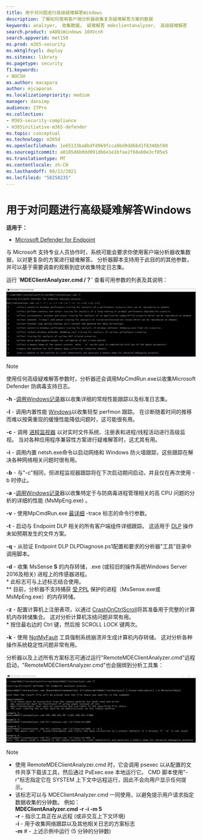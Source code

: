 ```yaml
---
title: 用于对问题进行高级疑难解答Windows
description: 了解如何使用客户端分析器收集复杂疑难解答方案的数据
keywords: analzyer， 收集数据， 疑难解答 mdeclientanalyzer， 高级疑难解答
search.product: eADQiWindows 10XVcnh
search.appverid: met150
ms.prod: m365-security
ms.mktglfcycl: deploy
ms.sitesec: library
ms.pagetype: security
f1.keywords:
- NOCSH
ms.author: macapara
author: mjcaparas
ms.localizationpriority: medium
manager: dansimp
audience: ITPro
ms.collection:
- M365-security-compliance
- m365initiative-m365-defender
ms.topic: conceptual
ms.technology: m365d
ms.openlocfilehash: 1e65133ba8bdfd969fcca9bd9dd66d1f8340bf80
ms.sourcegitcommit: a0185d6b0dd091db6e1e1bfae2f68ab0e3cf05e5
ms.translationtype: MT
ms.contentlocale: zh-CN
ms.lasthandoff: 08/13/2021
ms.locfileid: "58258235"
---
```

#  <a name="data-collection-for-advanced-troubleshooting-on-windows"></a>用于对问题进行高级疑难解答Windows

**适用于：**
- [Microsoft Defender for Endpoint](https://go.microsoft.com/fwlink/p/?linkid=2146631)

与 Microsoft 支持专业人员协作时，系统可能会要求你使用客户端分析器收集数据，以对更复杂的方案进行疑难解答。 分析器脚本支持用于此目的的其他参数，并可以基于需要调查的观察到症状收集特定日志集。

运行 '**MDEClientAnalyzer.cmd /？**' 查看可用参数的列表及其说明：

![命令行中的客户端分析器参数的图像](images/d89a1c04cf8441e4df72005879871bd0.png)

> [!NOTE]
> 使用任何高级疑难解答参数时，分析器还会调用[](/windows/security/threat-protection/microsoft-defender-antivirus/collect-diagnostic-data-update-compliance)MpCmdRun.exe以收集Microsoft Defender 防病毒支持日志。

**-h** -[调用Windows记录](/windows-hardware/test/wpt/wpr-command-line-options)器以收集详细的常规性能跟踪以及标准日志集。

**-l** - 调用内置性能 [Windows](/windows-server/remote/remote-desktop-services/rds-rdsh-performance-counters)以收集轻型 perfmon 跟踪。 在诊断随着时间的推移而难以按需重现的缓慢性能降低问题时，这可能很有用。

**-c** - 调用 [进程监视器](/sysinternals/downloads/procmon) 以对实时文件系统、注册表和进程/线程活动进行高级监视。 当对各种应用程序兼容性方案进行疑难解答时，这尤其有用。

**-i** - 调用内置 [](/windows/win32/winsock/netsh-exe)netsh.exe命令以启动网络和 Windows 防火墙跟踪，这些跟踪在解决各种网络相关问题时很有用。  
  
**-b** - 与"-c"相同，但进程监视器跟踪将在下次启动期间启动，并且仅在再次使用 -b 时停止。

**-a** -[调用Windows记录](/windows-hardware/test/wpt/wpr-command-line-options)器以收集特定于与防病毒进程管理相关的高 CPU 问题的分析的详细的性能 (MsMpEng.exe) 。

**-v** - 使用MpCmdRun.exe [ 最详细](/windows/security/threat-protection/microsoft-defender-antivirus/command-line-arguments-microsoft-defender-antivirus) -trace 标志的命令行参数。

**-t** - 启动与 Endpoint DLP 相关的所有客户端组件详细跟踪。 这适用于 [DLP](/microsoft-365/compliance/endpoint-dlp-learn-about#endpoint-activities-you-can-monitor-and-take-action-on) 操作未如预期发生的文件方案。

**-q** - 从验证 Endpoint DLP DLPDiagnose.ps1配置和要求的分析器"工具"目录中调用脚本。

**-d** - 收集 MsSense **S** 的内存转储，.exe (或较旧的操作系统Windows Server 2016及相关) 进程上的传感器进程。  
\* 此标志可与上述标志结合使用。  
\*\* 目前，分析器不支持捕获 [受 PPL](/windows-hardware/drivers/install/early-launch-antimalware) 保护的进程（MsSense.exe或 MsMpEng.exe）的内存转储。

**-z** - 配置计算机上注册表项，以通过 [CrashOnCtrlScroll](/windows-hardware/drivers/debugger/forcing-a-system-crash-from-the-keyboard)将其准备用于完整的计算机内存转储集合。
这对分析计算机冻结问题非常有用。  
\* 按住最右边的 Ctrl 键，然后按 SCROLL LOCK 键两次。

**-k** - 使用 [NotMyFault](/sysinternals/downloads/notmyfault) 工具强制系统崩溃并生成计算机内存转储。 这对分析各种操作系统稳定性问题非常有用。

分析器以及上述所有方案标志可通过运行"RemoteMDEClientAnalyzer.cmd"远程启动，"RemoteMDEClientAnalyzer.cmd"也会捆绑到分析工具集：

![包含分析器信息的命令行的图像](images/57cab9d82d08f672a92bf9e748ac9572.png)

>[!NOTE]
> -   使用 RemoteMDEClientAnalyzer.cmd 时，它会调用 psexec 以从配置的文件共享下载该工具，然后通过 PsExec.exe 本地运行它。
    CMD 脚本使用"-r"标志指定它在 SYSTEM 上下文中远程运行，因此不会向用户显示任何提示。
>-   该标志可以与 MDEClientAnalyzer.cmd 一同使用，以避免提示用户请求指定数据收集的分钟数。 例如：  
    **MDEClientAnalyzer.cmd -r -i -m 5**
    <br> **-r** - 指示工具正在从远程 (或非交互上下文环境)   
    **-i** - 用于收集网络跟踪以及其他相关日志的方案标志  
>   **-m** \# - 上述示例中运行 (5 分钟的分钟数) 
